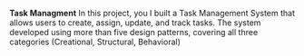 **Task Managment**
In this project, you I built a Task Management System that allows users to create, assign,
update, and track tasks.
The system developed using more than five design patterns, covering all three categories
(Creational, Structural, Behavioral)
